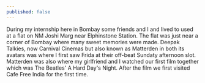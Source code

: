 ```yaml
---
published: false
---
```

During my internship here in Bombay some friends and I and lived to used at a flat on NM Joshi Marg near Elphinstone Station. The flat was just near a corner of Bombay where many sweet memories were made. Deepak Talkies, now Carnival Cinemas but also known as Matterden in both its avatars was where I first saw Frida at their off-beat Sundaty afternoon slot. Matterden was also where my girlfriend and I watched our first film together which was The Beatles' A Hard Day's Night. After the film we first visited Cafe Free India for the first time. 